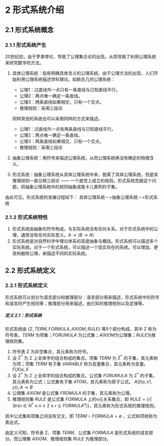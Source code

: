 # 2 形式系统介绍

## 2.1 形式系统概念

### 2.1.1 形式系统产生

20世纪初，由于罗素悖论，导致了公理集合论的出现。从而导致了利用公理系统来研究数学的方法。

1. 具体公理系统：指有明确具体含义的公理系统。由于公理方法的出现，人们开始利用公理系统描述学科理论。如欧氏几何公理系统：

   - 公理1：过直线外一点只有一条直线与已知直线平行。
   - 公理2：两点唯一确定一条直线。
   - 公理3：两条直线如果相交，只有一个交点。
   - 推理规则：采用三段论

   同样其他的系统也可以采用同样的方式来描述。

   - 公理1：过直线外一点有两条直线与已知直线平行。
   - 公理2：两点唯一确定一条直线。
   - 公理3：两条直线如果相交，只有一个交点。
   - 推理规则：采用三段论

2. 抽象公理系统：用符号来描述公理系统，从而公理系统再没有确定的物理含义。

3. 形式系统：抽象公理系统从具体公理系统中来，脱离了具体公理系统。但是其推理规则一直沿用三段论 —— 一个直觉上成立的规则。形式系统克服这个问题，将抽象公理系统中的规则抽象成笛卡儿乘积的子集。

由此可见，形式系统的发展过程如下：
具体公理系统－>抽象公理系统－>形式系统

### 2.1.2 形式系统特性

1. 形式系统由抽象的符号构成，与实际系统没有任何关系。对于形式系统中的公理，通常没有任何实际意义。$A\rightarrow (B\rightarrow A)$
2. 形式系统是对自然科学中理论体系的高度抽象与概括。形式系统可以描述多个实际系统。对于一个形式系统，可以描述一个现实存在的系统。可以增加、更改和删除公理，来描述不同的实际系统。

## 2.2 形式系统定义

### 2.2.1 形式系统定义

形式系统可以划分为语言部分和推理部分：语言部分用来描述，形式系统中的符号和语言的产生规则等；推理部分用来描述，由已知的推理规则以及定理等。

##### 定义 2.1：形式系统

形式系统由 $\{\Sigma, TERM, FORMULA, AXIOM, RULE\}$ 等5个部分构成，其中 $\Sigma$ 称为符号表，$TERM$ 为项集；$FORUMULA$ 为公式集；$AIXIOM$为公理集；$RULE$为推理规则集。

1. 符号表 $\Sigma$ 为非空集合，其元素称为符号。
2. 设 $\Sigma^*$ 为 $\Sigma$ 上全体字的组合构成的集合。项集 $TERM$ 为 $\Sigma^*$ 的子集，其元素称为项；项集 $TERM$ 有子集 $VARIABLE$ 称为变量集合，其元素称为变量。$F(X) a, X$
3.  设 $\Sigma^*$ 为 $\Sigma$ 上全体字的组合构成的集合。公式集 $FORUMULA$ 为 $\Sigma^*$ 的子集，其元素称为公式；公式集有子集 $ATOM$，其元素称为原子公式。 $A(f(a,x1,y)), A\rightarrow B$
4. 公理集 $AXIOM$ 是公式集 $FROMULA$ 的子集，其元素称为公理。
5. 推理规则集 $RULE$ 是公式集 $FORMULA$ 上的n元关系集合，即 $RULE=\{r|\exists n(n\in N^*\land n\ge 2\land r\subseteq FORMULA^n)\}$，其元素称为形式系统的推理规则。

其中公式集和项集之间没有交叉，即 $TERM\cap FORMULA = \emptyset$ ，公式和项统称为表达式。

由定义可知，符号表 $\Sigma$、项集 $TERM$、公式集 $FORMULA$ 是形式系统的语言部分。而公理集 $AXIOM$、推理规则集 $RULE$ 为推理部分。


